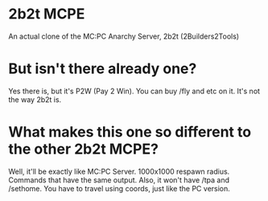 # 2b2t MCPE
An actual clone of the MC:PC Anarchy Server, 2b2t (2Builders2Tools)

# But isn't there already one?
Yes there is, but it's P2W (Pay 2 Win). You can buy /fly and etc on it. It's not the way 2b2t is.

# What makes this one so different to the other 2b2t MCPE?
Well, it'll be exactly like MC:PC Server. 1000x1000 respawn radius. Commands that have the same output. Also, it won't have /tpa and /sethome. You have to travel using coords, just like the PC version.
